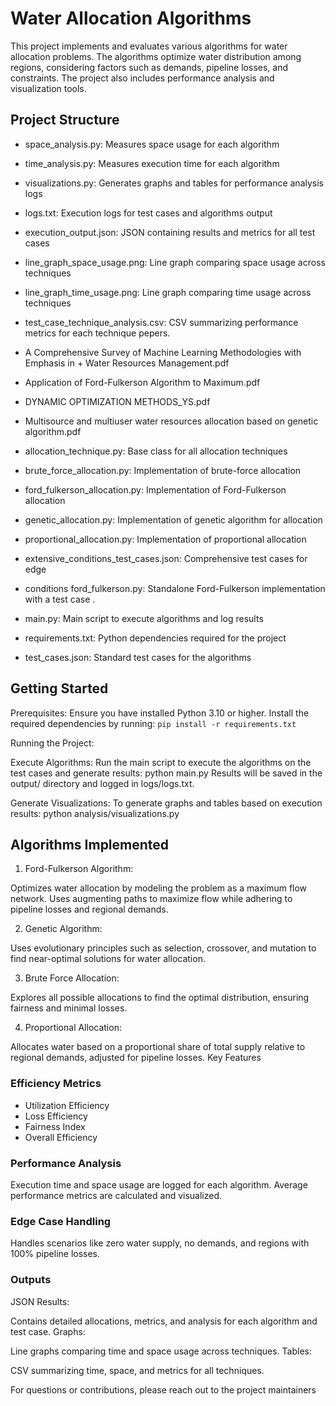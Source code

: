 # Water Allocation Algorithms

This project implements and evaluates various algorithms for water allocation problems. The algorithms optimize water distribution among regions, considering factors such as demands, pipeline losses, and constraints. The project also includes performance analysis and visualization tools.

## Project Structure

+ space_analysis.py: Measures space usage for each algorithm
+ time_analysis.py: Measures execution time for each algorithm
+ visualizations.py: Generates graphs and tables for performance analysis logs
+ logs.txt: Execution logs for test cases and algorithms output
+ execution_output.json: JSON containing results and metrics for all test cases
+ line_graph_space_usage.png: Line graph comparing space usage across techniques
+ line_graph_time_usage.png: Line graph comparing time usage across techniques
+ test_case_technique_analysis.csv: CSV summarizing performance metrics for each technique pepers.
+ A Comprehensive Survey of Machine Learning Methodologies with Emphasis in + Water Resources Management.pdf
+ Application of Ford-Fulkerson Algorithm to Maximum.pdf
+ DYNAMIC OPTIMIZATION METHODS_YS.pdf
+ Multisource and multiuser water resources allocation based on genetic algorithm.pdf

+ allocation_technique.py: Base class for all allocation techniques
+ brute_force_allocation.py: Implementation of brute-force allocation
+ ford_fulkerson_allocation.py: Implementation of Ford-Fulkerson allocation
+ genetic_allocation.py: Implementation of genetic algorithm for allocation
+ proportional_allocation.py: Implementation of proportional allocation
+ extensive_conditions_test_cases.json: Comprehensive test cases for edge

+ conditions ford_fulkerson.py: Standalone Ford-Fulkerson implementation with a test case .
+ main.py: Main script to execute algorithms and log results
+ requirements.txt:  Python dependencies required for the project
+ test_cases.json: Standard test cases for the algorithms

## Getting Started

Prerequisites: Ensure you have installed Python 3.10 or higher. Install the required dependencies by running: `pip install -r requirements.txt`

Running the Project:

Execute Algorithms: Run the main script to execute the algorithms on the test cases and generate results: python main.py Results will be saved in the output/ directory and logged in logs/logs.txt.

Generate Visualizations: To generate graphs and tables based on execution results: python analysis/visualizations.py

## Algorithms Implemented

1. Ford-Fulkerson Algorithm:

Optimizes water allocation by modeling the problem as a maximum flow network.
Uses augmenting paths to maximize flow while adhering to pipeline losses and regional demands.

2. Genetic Algorithm:

Uses evolutionary principles such as selection, crossover, and mutation to find near-optimal solutions for water allocation.

3. Brute Force Allocation:

Explores all possible allocations to find the optimal distribution, ensuring fairness and minimal losses.

4. Proportional Allocation:

Allocates water based on a proportional share of total supply relative to regional demands, adjusted for pipeline losses.
Key Features

### Efficiency Metrics

+ Utilization Efficiency
+ Loss Efficiency
+ Fairness Index
+ Overall Efficiency

### Performance Analysis

Execution time and space usage are logged for each algorithm.
Average performance metrics are calculated and visualized.

### Edge Case Handling

Handles scenarios like zero water supply, no demands, and regions with 100% pipeline losses.

### Outputs

JSON Results:

Contains detailed allocations, metrics, and analysis for each algorithm and test case.
Graphs:

Line graphs comparing time and space usage across techniques.
Tables:

CSV summarizing time, space, and metrics for all techniques.

For questions or contributions, please reach out to the project maintainers
